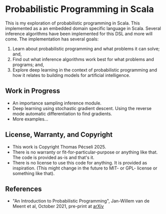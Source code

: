 # Probabilistic Programming in Scala

This is my exploration of probabilistic programming in Scala. This implemented as
a an embedded domain specific language in Scala. Several inference algorithms have
been implemented for this DSL and more will come. The implementation has several
goals:

1. Learn about probabilistic programming and what problems it can solve; and,
2. Find out what inference algorithms work best for what problems and programs; and,
3. Explore deep learning in the context of probabilistic programming and how it
   relates to building models for artificial intelligence.

## Work in Progress

- An importance sampling inference module.
- Deep learning using stochastic gradient descent. Using the reverse mode 
  automatic differentiation to find gradients.
- More examples...

## License, Warranty, and Copyright

- This work is Copyright Thomas Pécseli 2025.
- There is no warranty or fit-for-particular-purpose or anything like that. The
  code is provided as-is and that's it.
- There is no license to use this code for anything. It is provided as inspiration.
  (This might change in the future to MIT- or GPL- license or something like that).

## References

- "An Introduction to Probabilistic Programming", Jan-Willem van de Meent et al,
  October 2021, pre-print at [arXiv](https://arxiv.org/abs/1809.10756)
